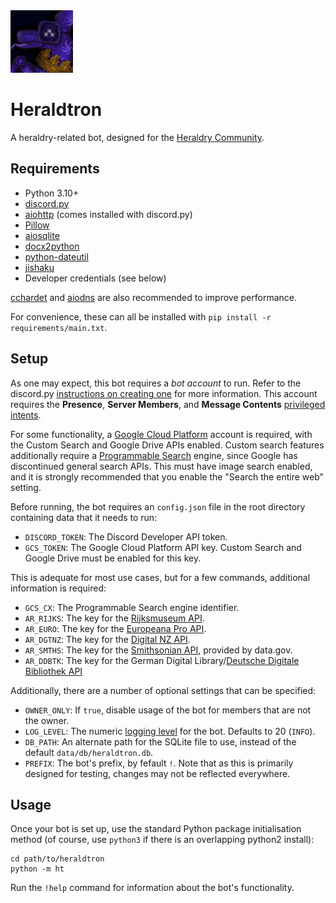 <img src="media/avatars/generic.png" width="100" alt="Heraldtron mascot">

# Heraldtron

A heraldry-related bot, designed for the [Heraldry Community](https://twitter.com/arm_yourselves).

## Requirements

* Python 3.10+
* [discord.py](https://pypi.org/project/discord.py/)
* [aiohttp](https://pypi.org/project/aiohttp/) (comes installed with discord.py)
* [Pillow](https://pypi.org/project/Pillow/)
* [aiosqlite](https://pypi.org/project/aiosqlite/)
* [docx2python](https://pypi.org/project/docx2python/)
* [python-dateutil](https://pypi.org/project/python-dateutil/)
* [jishaku](https://github.com/Gorialis/jishaku)
* Developer credentials (see below)

[cchardet](https://pypi.org/project/cchardet/) and [aiodns](https://pypi.org/project/aiodns/) are also recommended to improve performance.

For convenience, these can all be installed with `pip install -r requirements/main.txt`.

## Setup

As one may expect, this bot requires a *bot account* to run. Refer to the discord.py [instructions on creating one](https://discordpy.readthedocs.io/en/stable/discord.html) for more information. This account requires the **Presence**, **Server Members**, and **Message Contents** [privileged intents](https://discordpy.readthedocs.io/en/stable/intents.html).


For some functionality, a [Google Cloud Platform](https://cloud.google.com) account is required, with the Custom Search and Google Drive APIs enabled. Custom search features additionally require a [Programmable Search](https://programmablesearchengine.google.com/about/) engine, since Google has discontinued general search APIs. This must have image search enabled, and it is strongly recommended that you enable the "Search the entire web" setting.

Before running, the bot requires an `config.json` file in the root directory containing data that it needs to run:

* `DISCORD_TOKEN`: The Discord Developer API token.
* `GCS_TOKEN`: The Google Cloud Platform API key. Custom Search and Google Drive must be enabled for this key.

This is adequate for most use cases, but for a few commands, additional information is required:

* `GCS_CX`: The Programmable Search engine identifier.
* `AR_RIJKS`: The key for the [Rijksmuseum API](https://data.rijksmuseum.nl/object-metadata/api/).
* `AR_EURO`: The key for the [Europeana Pro API](https://pro.europeana.eu/page/apis).
* `AR_DGTNZ`: The key for the [Digital NZ API](https://digitalnz.org/developers).
* `AR_SMTHS`: The key for the [Smithsonian API](http://edan.si.edu/openaccess/apidocs/), provided by data.gov.
* `AR_DDBTK`: The key for the German Digital Library/[Deutsche Digitale Bibliothek API](https://labs.deutsche-digitale-bibliothek.de/app/ddbapi/)

Additionally, there are a number of optional settings that can be specified:

* `OWNER_ONLY`: If `true`, disable usage of the bot for members that are not the owner.
* `LOG_LEVEL`: The numeric [logging level](https://docs.python.org/3/library/logging.html#levels) for the bot. Defaults to 20 (`INFO`).
* `DB_PATH`: An alternate path for the SQLite file to use, instead of the default `data/db/heraldtron.db`.
* `PREFIX`: The bot's prefix, by fefault `!`. Note that as this is primarily designed for testing, changes may not be reflected everywhere.

## Usage

Once your bot is set up, use the standard Python package initialisation method (of course, use `python3` if there is an overlapping python2 install):

```
cd path/to/heraldtron
python -m ht
```

Run the `!help` command for information about the bot's functionality.
